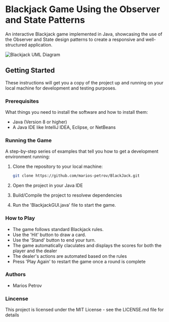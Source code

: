 # Blackjack Game Using the Observer and State Patterns

An interactive Blackjack game implemented in Java, showcasing the use of the Observer and State design patterns to create a responsive and well-structured application.

![Blackjack UML Diagram](https://github.com/marios-petrov/BlackJack/assets/118226559/948cec76-c26d-4441-963d-793fa2fe5416)

## Getting Started

These instructions will get you a copy of the project up and running on your local machine for development and testing purposes.

### Prerequisites

What things you need to install the software and how to install them:

- Java (Version 8 or higher)
- A Java IDE like IntelliJ IDEA, Eclipse, or NetBeans

### Running the Game

A step-by-step series of examples that tell you how to get a development environment running:

1. Clone the repository to your local machine:
   ```bash
   git clone https://github.com/marios-petrov/BlackJack.git
   
2. Open the project in your Java IDE

3. Build/Compile the project to resolvew dependencies

4. Run the 'BlackjackGUI.java' file to start the game.

### How to Play

- The game follows standard Blackjack rules.
- Use the 'Hit' button to draw a card.
- Use the 'Stand' button to end your turn.
- The game automatically claculates and displays the scores for both the player and the dealer
- The dealer's actions are automated based on the rules
- Press 'Play Again' to restart the game once a round is complete

### Authors

- Marios Petrov

### Lincense

This project is licensed under the MIT License - see the LICENSE.md file for details
